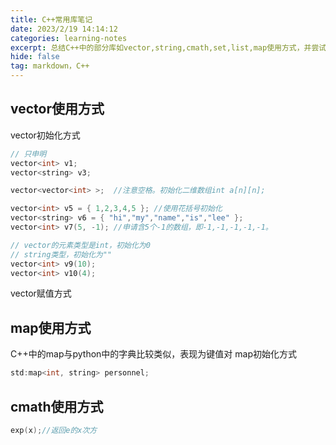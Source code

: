 ```yaml
---
title: C++常用库笔记
date: 2023/2/19 14:14:12
categories: learning-notes
excerpt: 总结C++中的部分库如vector,string,cmath,set,list,map使用方式，并尝试复现
hide: false
tag: markdown，C++
---
```


## vector使用方式
vector初始化方式
```C++
// 只申明
vector<int> v1;
vector<string> v3;

vector<vector<int> >;  //注意空格。初始化二维数组int a[n][n];

vector<int> v5 = { 1,2,3,4,5 }; //使用花括号初始化
vector<string> v6 = { "hi","my","name","is","lee" };
vector<int> v7(5, -1); //申请含5个-1的数组，即-1,-1,-1,-1,-1。

// vector的元素类型是int，初始化为0
// string类型，初始化为""
vector<int> v9(10); 
vector<int> v10(4); 
```

vector赋值方式

## map使用方式
C++中的map与python中的字典比较类似，表现为键值对
map初始化方式
```C++
std:map<int, string> personnel;
```

## cmath使用方式
```C++
exp(x);//返回e的x次方
```